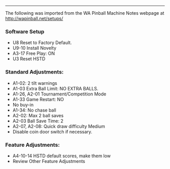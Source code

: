 ***
The following was imported from the WA Pinball Machine Notes webpage at http://wapinball.net/setups/
### Software Setup
-   U8 Reset to Factory Default.
-   U9-10 Install Novelty
-   A3-17 Free Play: ON
-   U3 Reset HSTD
### Standard Adjustments:
-   A1-02: 2 tilt warnings
-   A1-03 Extra Ball Limit: NO EXTRA BALLS.
-   A1-26, A2-01 Tournament/Competition Mode
-   A1-33 Game Restart: NO
-   No buy-in
-   A1-34: No chase ball
-   A2-02: Max 2 ball saves
-   A2-03 Ball Save Time: 2
-   A2-07, A2-08: Quick draw difficulty Medium
-   Disable coin door switch if necessary.
### Feature Adjustments:
-   A4-10-14 HSTD default scores, make them low
-   Review Other Feature Adjustments
